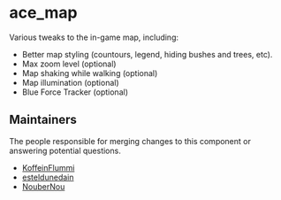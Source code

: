 ace_map
=======

Various tweaks to the in-game map, including:
- Better map styling (countours, legend, hiding bushes and trees, etc).
- Max zoom level (optional)
- Map shaking while walking (optional)
- Map illumination (optional)
- Blue Force Tracker (optional)


## Maintainers

The people responsible for merging changes to this component or answering potential questions.

- [KoffeinFlummi](https://github.com/KoffeinFlummi)
- [esteldunedain](https://github.com/esteldunedain)
- [NouberNou](https://github.com/NouberNou)
